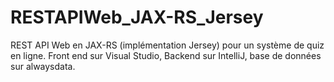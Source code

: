 # RESTAPIWeb_JAX-RS_Jersey
 REST API Web en JAX-RS (implémentation Jersey) pour un système  de quiz en ligne. Front end sur Visual Studio, Backend sur IntelliJ, base de données sur alwaysdata.
